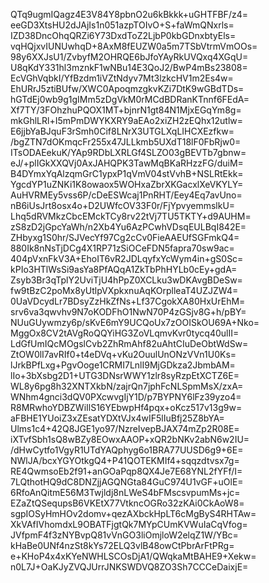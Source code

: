 QTq9ugmIQagz4E3V84Y8pbnO2u6kBkkk+uGHTFBF/z4=
eeGD3XtsHU2dJAjIs1n051azpTOIvO+S+faWmQNxrls=
IZD38DncOhqQRZi6Y73DxdToZ2LjbP0kbGDnxbtyEls=
vqHQjxvIUNUwhqD+8AxM8fEUZW0a5m7TSbVtrmVmOOs=
98y6XXJsU1/ZvbyfM2OHRQE6bJfoYAyRkUVQxq4XGqU=
U8qKdY331hl3mznkF1wNBu14E3QoJ2/BwP4mBs23808=
EcVGhVqbkI/YfBzdm1iVZtNdyv7Mt3lzkcHV1m2Es4w=
EhURrJ5ztiBUfw/XWC0ApoqmzgkvKZi7DtK9wGBdTDs=
hGTdEj0wb9g1gIMm5zDgVkM0rMCdBDRanKTnnf6FEdA=
Xf7TY/3FOhzhuPQOX1MT+bjnrN1gt84N1MjxEGqYm8g=
mkGhlLRl+I5mPmDWYKXRY9aEAo2xiZH2zEQhx12utlw=
E6jjbYaBJquF3rSmh0Cif8LNrX3UTGLXqLIHCXEzfkw=
/bgZTN7dOKmqcFr255x47JLLkmb5UXdT18lF0FbRjw0=
ITsODAEekuK/YAp9RDbLXRLGf4SLZO03gBEVTb7gbnw=
eJ/+plIGkXXQVj0AxJAHQPK3TawMqBKaRHzzFG/duiM=
B4DYmxYqAlzqmGrC1ypxP1qVmV04stVvhB+NSLRtEkk=
YgcdYP1uZNKi1K8owaox5WOHxaZbrXKGacxlXeVKYLY=
AuHVRMEy5vss6P/cDeESWcaj1PnRHT/Eey4Eq7avUno=
nB6iUsJrt8osx4o+D2UWfcOV33F0r/FjYpvyemmslkU=
Lhq5dRVMkzCbcEMckTCy8rv22tVj7TU5TKTY+d9AUHM=
zS8zD2jGpcYaWh/n2Xb4Yu6AzPCwhVDsqEULBqI842E=
ZHbyxg1S0hr/SJVecYf97Cg2cCv0FieAAEUfSGFmkQ4=
880Ik8nNsTjDCg4X1RP71zSiOCeFDN5fapra70sw9ac=
404pVxnFkV3A+EhoIT6vR2JDLqyfxYcWym4in+gS0Sc=
kPIo3HTlWsSi9asYa8PfAQqA1ZkTbPhHYLb0cEy+gdA=
Zsyb3Br3qTplY2UviTjU4hPpZ0XCLku3wDKAvgBDeSw=
fw9tBzC2poMx8yUtlpVXpkxnuAqKOrplleaT4UZJZW4=
0UaVDcydLr7BDsyZzHkZfNs+Lf37CgokXA80HxUrEhM=
srv6va3qwvhv9N7oKODFhO1NwN70P4zGSjv8G+h/pBY=
NUuGUywmzy6p/sKvE6mY9UCQoUx7zOOISkOU69A+Nko=
MggOx8CV2tAVgRoQQYiHG3ZoVLqmvKvr0tycq40ulII=
LdGfUmIQcMOgslCvb2ZhRmAhf82uAhtCIuDeObtWdSw=
ZtOW0lI7avRIf0+t4eDVq+vKu2OuulUnONzVVn1U0Ks=
lJrkBPfLxg+PgvOoge1CRMI7LnlI9MjGDkza2JbmbAM=
lIo+3bXsbg2D1+UTG3DNsrWWY1zlr8syRzpEtXCTZ6E=
WL8y6pg8h32XNTXkbN/zajrQn7jphFcNLSpmMsX/zxA=
WNhm4gnci3dQV0PXcwvgIjY1D/p7BYPNY6lFz39yzo4=
R8MRwhoYDBZWiIlS16YEbwpHf4pqx+oKcz517v13g9w=
aFBHE1YUoiZ3xZEsatYDXtVJx4wIF5lIuBfj25Z8bYA=
Ulms1c4+42Q8JGE1yo97/NzreIvepBJAX74mZp2R08E=
iXTvfSbh1sQ8wBZy8EOwxAAOP+xQR2bNKv2abN6w2IU=
/dHwCytfo1VgyR1UTdYAQphyg6o1BRA77UUSD6g9+6E=
NWlJA/bcxYGYOtkgQ4+P41QOTEKMIf4+sqqzdtvsx7g=
RE4QwmsoEb2f91+anGOaPqp8QX4Je7E68YNL2fYFf/I=
7LQthotHQ9dC8DNZjjAGQNGta84GuC974U1vGF+uOlE=
6RfoAnQitmE56M3Twjldj8nLWeS4bFMscsvpumMs+jc=
EZaZtQSequpsB6VKEtX77VtkncOGRo32zKAi0CkAoW8=
sgpIOSyHmHOv2domv+qezAXbckHpLT6cMgByS4RHTAw=
XkVAfIVhomdxL9OBATFjgtQk7MYpCUmKVWuIaCqVfog=
JVfpmF4f3zNYBvpQ81vVnGO3liOmjloW2elqZ1W/YBc=
kHaBe0UNf4nzSt8kYs72ELQ3vlB48owCtPbrArFtPRg=
e+KHoP4x4xKYeNWHLSCOsDjA1/QWqkaMtBAHE9+Xekw=
n0L7J+OaKJyZVQJUrrJNKSWDVQ8ZO3Sh7CCCeDaixjE=
